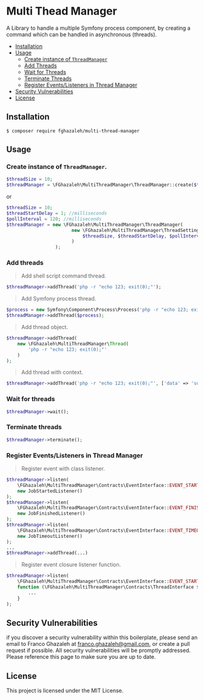 # Multi Thead Manager

A Library to handle a multiple Symfony process component, 
by creating a command which can be handled in asynchronous (threads).

- [Installation](#installation)
- [Usage](#usage)
    - [Create instance of `ThreadManager`](#create-instance-of-threadmanager)
    - [Add Threads](#add-threads)
    - [Wait for Threads](#wait-for-threads)
    - [Terminate Threads](#terminate-threads)
    - [Register Events/Listeners in Thread Manager](#register-eventslisteners-in-thread-manager)
- [Security Vulnerabilities](#security-vulnerabilities)
- [License](#license)

## Installation

```
$ composer require fghazaleh/multi-thread-manager
```

## Usage
### Create instance of `ThreadManager`.
```php
$threadSize = 10;
$threadManager = \FGhazaleh\MultiThreadManager\ThreadManager::create($threadSize);
```
or
```php
$threadSize = 10;
$threadStartDelay = 1; //milliseconds
$pollInterval = 120; //milliseconds
$threadManager = new \FGhazaleh\MultiThreadManager\ThreadManager(
                        new \FGhazaleh\MultiThreadManager\ThreadSettings(
                            $threadSize, $threadStartDelay, $pollInterval
                        )               
                  );
```

### Add threads

> Add shell script command thread.
```php
$threadManager->addThread('php -r "echo 123; exit(0);"');
```

> Add Symfony process thread.
```php
$process = new Symfony\Component\Process\Process('php -r "echo 123; exit(0);"');
$threadManager->addThread($process);
```

> Add thread object.
```php
$threadManager->addThread(
    new \FGhazaleh\MultiThreadManager\Thread(
        'php -r "echo 123; exit(0);"'
    )
);
```
> Add thread with context.
```php
$threadManager->addThread('php -r "echo 123; exit(0);"', ['data' => 'some data']);
```

### Wait for threads
```php
$threadManager->wait();
```

### Terminate threads
```php
$threadManager->terminate();
```

### Register Events/Listeners in Thread Manager

> Register event with class listener.
```php
$threadManager->listen(
    \FGhazaleh\MultiThreadManager\Contracts\EventInterface::EVENT_STARTED, 
    new JobStartedListener()
);
$threadManager->listen(
    \FGhazaleh\MultiThreadManager\Contracts\EventInterface::EVENT_FINISHED, 
    new JobFinishedListener()
);
$threadManager->listen(
    \FGhazaleh\MultiThreadManager\Contracts\EventInterface::EVENT_TIMEOUT, 
    new JobTimeoutListener()
);
...
$threadManager->addThread(...)
```

> Register event closure listener function.
```php
$threadManager->listen(
    \FGhazaleh\MultiThreadManager\Contracts\EventInterface::EVENT_STARTED, 
    function (\FGhazaleh\MultiThreadManager\Contracts\ThreadInterface $thread){
        ...
    }
);
```
## Security Vulnerabilities

if you discover a security vulnerability within this boilerplate,
please send an email to Franco Ghazaleh at franco.ghazaleh@gmail.com,
or create a pull request if possible. All security vulnerabilities will be promptly addressed.
Please reference this page to make sure you are up to date.

## License

This project is licensed under the MIT License.